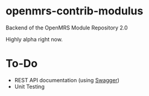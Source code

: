 openmrs-contrib-modulus
=======================

Backend of the OpenMRS Module Repository 2.0

Highly alpha right now.

To-Do
=====

* REST API documentation (using [Swagger][1])
* Unit Testing


[1]: https://github.com/wordnik/swagger-core
